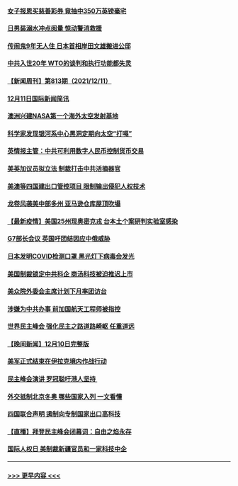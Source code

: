 #### [女子报恩买慈善彩券 竟抽中350万英镑毫宅](../pages/prog202/a103291702.md?t=12122201) 
#### [日男装溺水冲点阅量 惊动警消救援](../pages/prog202/a103291653.md?t=12122201) 
#### [传闹鬼9年无人住 日本首相岸田文雄搬进公邸](../pages/prog202/a103291582.md?t=12122201) 
#### [中共入世20年 WTO的谈判和执行功能都失灵](../pages/prog202/a103291396.md?t=12122201) 
#### [【新闻周刊】第813期（2021/12/11）](../pages/prog202/a103291518.md?t=12122201) 
#### [12月11日国际新闻简讯](../pages/prog202/a103291405.md?t=12122201) 
#### [澳洲兴建NASA第一个海外太空发射基地](../pages/prog202/a103291397.md?t=12122201) 
#### [科学家发现银河系中心黑洞定期向太空“打嗝”](../pages/prog202/a103291115.md?t=12122201) 
#### [英情报主管：中共可利用数字人民币控制货币交易](../pages/prog202/a103291324.md?t=12122201) 
#### [美英加议员拟立法 制裁打击中共活摘器官](../pages/prog202/a103291304.md?t=12122201) 
#### [美澳等四国建出口管控项目 限制输出侵犯人权技术](../pages/prog202/a103291284.md?t=12122201) 
#### [龙卷风袭美中部多州 亚马逊仓库屋顶吹塌](../pages/prog202/a103291242.md?t=12122201) 
#### [【最新疫情】美国25州现奥密克戎 台本土个案研判实验室感染](../pages/prog202/a103291249.md?t=12122201) 
#### [G7部长会议 英国吁团结因应中俄威胁](../pages/prog202/a103291233.md?t=12122201) 
#### [日本发明COVID检测口罩 黑光灯下病毒会发光](../pages/prog202/a103291133.md?t=12122201) 
#### [美国制裁锁定中共科企 商汤科技被迫推迟上市](../pages/prog202/a103291094.md?t=12122201) 
#### [美众院外委会主席计划下月率团访台](../pages/prog202/a103291058.md?t=12122201) 
#### [涉嫌为中共办事 前加国航天工程师被指控](../pages/prog202/a103290778.md?t=12122201) 
#### [世界民主峰会 强化民主之路道路崎岖 任重道远](../pages/prog202/a103290944.md?t=12122201) 
#### [【晚间新闻】12月10日完整版](../pages/prog202/a103290928.md?t=12122201) 
#### [美军正式结束在伊拉克境内作战行动](../pages/prog202/a103290595.md?t=12122201) 
#### [民主峰会演讲 罗冠聪吁港人坚持 ](../pages/prog202/a103290755.md?t=12122201) 
#### [外交抵制北京冬奥 哪些国家入列 一文看懂](../pages/prog202/a103290878.md?t=12122201) 
#### [四国联合声明 遏制向专制国家出口高科技](../pages/prog202/a103290591.md?t=12122201) 
#### [【直播】拜登民主峰会闭幕词：自由之焰永存](../pages/prog202/a103290832.md?t=12122201) 
#### [国际人权日 美制裁新疆官员和一家科技中企](../pages/prog202/a103290400.md?t=12122201) 

----
#### [ >>> 更早内容 <<< ](../indexes/prog202-earlier.md)
